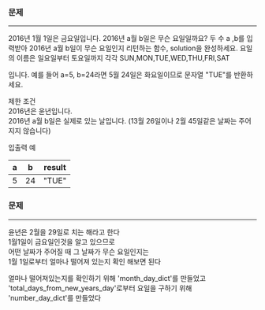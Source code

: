### 문제
***
2016년 1월 1일은 금요일입니다. 2016년 a월 b일은 무슨 요일일까요? 두 수 a ,b를 입력받아 2016년 a월 b일이 무슨 요일인지 리턴하는 함수, solution을 완성하세요. 요일의 이름은 일요일부터 토요일까지 각각 SUN,MON,TUE,WED,THU,FRI,SAT

입니다. 예를 들어 a=5, b=24라면 5월 24일은 화요일이므로 문자열 "TUE"를 반환하세요.  
  
제한 조건  
2016년은 윤년입니다.  
2016년 a월 b일은 실제로 있는 날입니다. (13월 26일이나 2월 45일같은 날짜는 주어지지 않습니다)  

입출력 예  

|a|	b|	result|
|---|---|---|
|5|	24|	"TUE"|  


### 문제
***
윤년은 2월을 29일로 치는 해라고 한다  
1월1일이 금요일인것을 알고 있으므로  
어떤 날짜가 주어질 때 그 날짜가 무슨 요일인지는   
1월 1일로부터 얼마나 떨어져 있는지 확인 해보면 된다  

얼마나 떨어져있는지를 확인하기 위해 'month_day_dict'를 만들었고  
'total_days_from_new_years_day'로부터 요일을 구하기 위해  
'number_day_dict'를 만들었다  



